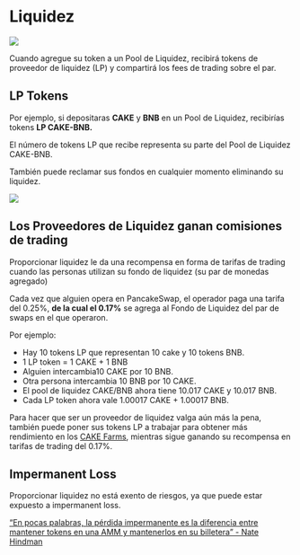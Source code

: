 # Liquidez

![](https://gblobscdn.gitbook.com/assets%2F-MHREX7DHcljbY5IkjgJ%2F-Mb9Zry-ZB3tPvT1CIzP%2F-Mb9ovQQQR3i7hnjxvWU%2Fdocs%20masthead%20%284%29.png?alt=media&token=858aed46-510e-46d3-95c0-aa5a4fa5ce07)

Cuando agregue su token a un Pool de Liquidez, recibirá tokens de proveedor de liquidez \(LP\) y compartirá los fees de trading sobre el par.

## LP Tokens <a id="lp-tokens"></a>

Por ejemplo, si depositaras **CAKE** y **BNB** en un Pool de Liquidez, recibirías tokens **LP CAKE-BNB.**

El número de tokens LP que recibe representa su parte del Pool de Liquidez CAKE-BNB.

También puede reclamar sus fondos en cualquier momento eliminando su liquidez.

![](https://gblobscdn.gitbook.com/assets%2F-MHREX7DHcljbY5IkjgJ%2F-MYddUj7mrAzIDJSC820%2F-MYdezVThmhitREO6z6V%2FScreenshot%202021-04-19%20at%206.27.22%20PM.png?alt=media&token=568dc33f-6a83-436b-a956-f54aacb5ceff)

## Los Proveedores de Liquidez ganan comisiones de trading <a id="liquidity-providers-earn-trading-fees"></a>

Proporcionar liquidez le da una recompensa en forma de tarifas de trading cuando las personas utilizan su fondo de liquidez \(su par de monedas agregado\)

Cada vez que alguien opera en PancakeSwap, el operador paga una tarifa del 0.25%, **de la cual el 0.17%** se agrega al Fondo de Liquidez del par de swaps en el que operaron.

Por ejemplo:

* Hay 10 tokens LP que representan 10 cake y 10 tokens BNB.
* 1 LP token = 1 CAKE + 1 BNB
* Alguien intercambia10 CAKE por 10 BNB.
* Otra persona intercambia 10 BNB por 10 CAKE.
* El pool de liquidez CAKE/BNB ahora tiene 10.017 CAKE y 10.017 BNB.
* Cada LP token ahora vale 1.00017 CAKE + 1.00017 BNB.

Para hacer que ser un proveedor de liquidez valga aún más la pena, también puede poner sus tokens LP a trabajar para obtener más rendimiento en los [CAKE Farms](https://pancakeswap.finance/farms), mientras sigue ganando su recompensa en tarifas de trading del 0.17%.

## Impermanent Loss <a id="impermanent-loss"></a>

Proporcionar liquidez no está exento de riesgos, ya que puede estar expuesto a impermanent loss.

 [“En pocas palabras, la pérdida impermanente es la diferencia entre mantener tokens en una AMM y mantenerlos en su billetera” - Nate Hindman](https://blog.bancor.network/beginners-guide-to-getting-rekt-by-impermanent-loss-7c9510cb2f22)

